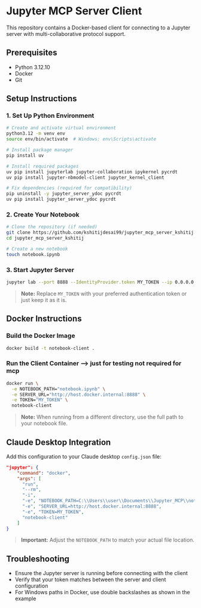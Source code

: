 # Jupyter MCP Server Client

This repository contains a Docker-based client for connecting to a Jupyter server with multi-collaborative protocol support.

## Prerequisites

- Python 3.12.10
- Docker
- Git

## Setup Instructions

### 1. Set Up Python Environment

```bash
# Create and activate virtual environment
python3.12 -m venv env
source env/bin/activate  # Windows: env\Scripts\activate

# Install package manager
pip install uv

# Install required packages
uv pip install jupyterlab jupyter-collaboration ipykernel pycrdt
uv pip install jupyter-nbmodel-client jupyter_kernel_client

# Fix dependencies (required for compatibility)
pip uninstall -y jupyter_server_ydoc pycrdt
uv pip install jupyter_server_ydoc pycrdt
```

### 2. Create Your Notebook

```bash
# Clone the repository (if needed)
git clone https://github.com/kshitijdesai99/jupyter_mcp_server_kshitij.git
cd jupyter_mcp_server_kshitij

# Create a new notebook
touch notebook.ipynb
```

### 3. Start Jupyter Server

```bash
jupyter lab --port 8888 --IdentityProvider.token MY_TOKEN --ip 0.0.0.0
```

> **Note:** Replace `MY_TOKEN` with your preferred authentication token or just keep it as it is.

## Docker Instructions

### Build the Docker Image

```bash
docker build -t notebook-client .
```

### Run the Client Container --> just for testing not required for mcp

```bash
docker run \
  -e NOTEBOOK_PATH="notebook.ipynb" \
  -e SERVER_URL="http://host.docker.internal:8888" \
  -e TOKEN="MY_TOKEN" \
  notebook-client
```

> **Note:** When running from a different directory, use the full path to your notebook file.

## Claude Desktop Integration

Add this configuration to your Claude desktop `config.json` file:

```json
"jupyter": {
    "command": "docker",
    "args": [
      "run",
      "--rm",
      "-i",
      "-e", "NOTEBOOK_PATH=C:\\Users\\user\\Documents\\Jupyter_MCP\\notebook.ipynb",
      "-e", "SERVER_URL=http://host.docker.internal:8888",
      "-e", "TOKEN=MY_TOKEN",
      "notebook-client"
    ]
}
```

> **Important:** Adjust the `NOTEBOOK_PATH` to match your actual file location.

## Troubleshooting

- Ensure the Jupyter server is running before connecting with the client
- Verify that your token matches between the server and client configuration
- For Windows paths in Docker, use double backslashes as shown in the example
